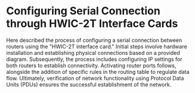 # Configuring Serial Connection through HWIC-2T Interface Cards

Here described the process of configuring a serial connection between routers using the "HWIC-2T interface card." Initial steps involve hardware installation and establishing physical connections based on a provided diagram. Subsequently, the process includes configuring IP settings for both routers to establish connectivity. Activating router ports follows, alongside the addition of specific rules in the routing table to regulate data flow. Ultimately, verification of network functionality using Protocol Data Units (PDUs) ensures the successful establishment of the network.
